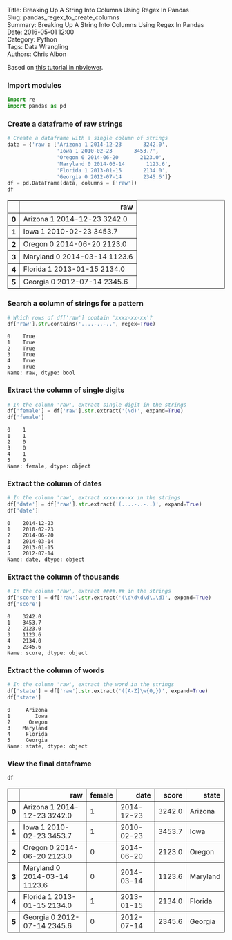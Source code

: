 Title: Breaking Up A String Into Columns Using Regex In Pandas  
Slug: pandas_regex_to_create_columns  
Summary: Breaking Up A String Into Columns Using Regex In Pandas  
Date: 2016-05-01 12:00  
Category: Python  
Tags: Data Wrangling  
Authors: Chris Albon  

Based on [this tutorial in nbviewer](http://nbviewer.ipython.org/github/swcarpentry/notebooks/blob/master/regex-intro.ipynb).

### Import modules


```python
import re
import pandas as pd
```

### Create a dataframe of raw strings


```python
# Create a dataframe with a single column of strings
data = {'raw': ['Arizona 1 2014-12-23       3242.0',
                'Iowa 1 2010-02-23       3453.7',
                'Oregon 0 2014-06-20       2123.0',
                'Maryland 0 2014-03-14       1123.6',
                'Florida 1 2013-01-15       2134.0',
                'Georgia 0 2012-07-14       2345.6']}
df = pd.DataFrame(data, columns = ['raw'])
df
```




<div>
<table border="1" class="dataframe">
  <thead>
    <tr style="text-align: right;">
      <th></th>
      <th>raw</th>
    </tr>
  </thead>
  <tbody>
    <tr>
      <th>0</th>
      <td>Arizona 1 2014-12-23       3242.0</td>
    </tr>
    <tr>
      <th>1</th>
      <td>Iowa 1 2010-02-23       3453.7</td>
    </tr>
    <tr>
      <th>2</th>
      <td>Oregon 0 2014-06-20       2123.0</td>
    </tr>
    <tr>
      <th>3</th>
      <td>Maryland 0 2014-03-14       1123.6</td>
    </tr>
    <tr>
      <th>4</th>
      <td>Florida 1 2013-01-15       2134.0</td>
    </tr>
    <tr>
      <th>5</th>
      <td>Georgia 0 2012-07-14       2345.6</td>
    </tr>
  </tbody>
</table>
</div>



### Search a column of strings for a pattern


```python
# Which rows of df['raw'] contain 'xxxx-xx-xx'?
df['raw'].str.contains('....-..-..', regex=True)
```




    0    True
    1    True
    2    True
    3    True
    4    True
    5    True
    Name: raw, dtype: bool



### Extract the column of single digits


```python
# In the column 'raw', extract single digit in the strings
df['female'] = df['raw'].str.extract('(\d)', expand=True)
df['female']
```




    0    1
    1    1
    2    0
    3    0
    4    1
    5    0
    Name: female, dtype: object



### Extract the column of dates


```python
# In the column 'raw', extract xxxx-xx-xx in the strings
df['date'] = df['raw'].str.extract('(....-..-..)', expand=True)
df['date']
```




    0    2014-12-23
    1    2010-02-23
    2    2014-06-20
    3    2014-03-14
    4    2013-01-15
    5    2012-07-14
    Name: date, dtype: object



### Extract the column of thousands


```python
# In the column 'raw', extract ####.## in the strings
df['score'] = df['raw'].str.extract('(\d\d\d\d\.\d)', expand=True)
df['score']
```




    0    3242.0
    1    3453.7
    2    2123.0
    3    1123.6
    4    2134.0
    5    2345.6
    Name: score, dtype: object



### Extract the column of words


```python
# In the column 'raw', extract the word in the strings
df['state'] = df['raw'].str.extract('([A-Z]\w{0,})', expand=True)
df['state']
```




    0     Arizona
    1        Iowa
    2      Oregon
    3    Maryland
    4     Florida
    5     Georgia
    Name: state, dtype: object



### View the final dataframe


```python
df
```




<div>
<table border="1" class="dataframe">
  <thead>
    <tr style="text-align: right;">
      <th></th>
      <th>raw</th>
      <th>female</th>
      <th>date</th>
      <th>score</th>
      <th>state</th>
    </tr>
  </thead>
  <tbody>
    <tr>
      <th>0</th>
      <td>Arizona 1 2014-12-23       3242.0</td>
      <td>1</td>
      <td>2014-12-23</td>
      <td>3242.0</td>
      <td>Arizona</td>
    </tr>
    <tr>
      <th>1</th>
      <td>Iowa 1 2010-02-23       3453.7</td>
      <td>1</td>
      <td>2010-02-23</td>
      <td>3453.7</td>
      <td>Iowa</td>
    </tr>
    <tr>
      <th>2</th>
      <td>Oregon 0 2014-06-20       2123.0</td>
      <td>0</td>
      <td>2014-06-20</td>
      <td>2123.0</td>
      <td>Oregon</td>
    </tr>
    <tr>
      <th>3</th>
      <td>Maryland 0 2014-03-14       1123.6</td>
      <td>0</td>
      <td>2014-03-14</td>
      <td>1123.6</td>
      <td>Maryland</td>
    </tr>
    <tr>
      <th>4</th>
      <td>Florida 1 2013-01-15       2134.0</td>
      <td>1</td>
      <td>2013-01-15</td>
      <td>2134.0</td>
      <td>Florida</td>
    </tr>
    <tr>
      <th>5</th>
      <td>Georgia 0 2012-07-14       2345.6</td>
      <td>0</td>
      <td>2012-07-14</td>
      <td>2345.6</td>
      <td>Georgia</td>
    </tr>
  </tbody>
</table>
</div>


